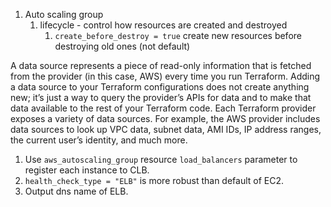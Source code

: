 1. Auto scaling group
    1. lifecycle - control how resources are created and destroyed
        1. `create_before_destroy = true` create new resources before destroying old ones (not default)


A data source represents a piece of read-only information that is fetched from the provider (in this case, AWS) every time you run Terraform. Adding a data source to your Terraform configurations does not create anything new; it’s just a way to query the provider’s APIs for data and to make that data available to the rest of your Terraform code. Each Terraform provider exposes a variety of data sources. For example, the AWS provider includes data sources to look up VPC data, subnet data, AMI IDs, IP address ranges, the current user’s identity, and much more.

1. Use `aws_autoscaling_group` resource `load_balancers` parameter to register each instance to CLB.
1. `health_check_type = "ELB"` is more robust than default of EC2.
1. Output dns name of ELB.